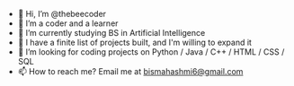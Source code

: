 - 👋 Hi, I’m @thebeecoder
- 👀 I’m a coder and a learner
- 🌱 I’m currently studying BS in Artificial Intelligence
- 💞️ I have a finite list of projects built, and I'm willing to expand it 
- 💞️ I’m looking for coding projects on Python / Java / C++ / HTML / CSS / SQL
- 📫 How to reach me? Email me at bismahashmi6@gmail.com

<!---
thebeecoder/thebeecoder is a ✨ special ✨ repository because its `README.md` (this file) appears on your GitHub profile.
You can click the Preview link to take a look at your changes.
--->
